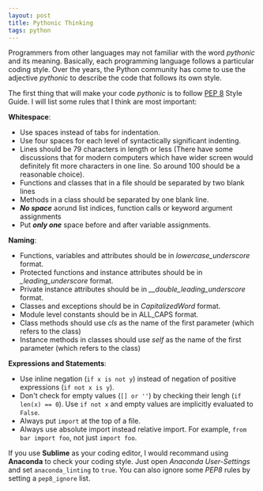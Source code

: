 ```yaml
---
layout: post
title: Pythonic Thinking
tags: python
---
```

Programmers from other languages may not familiar with the word _pythonic_ and its meaning. Basically, each programming language follows a particular coding style. Over the years, the Python community has come to use the adjective _pythonic_ to describe the code that follows its own style.

The first thing that will make your code _pythonic_ is to follow [PEP 8](https://www.python.org/dev/peps/pep-0008/) Style Guide. I will list some rules that I think are most important:

**Whitespace**:
+ Use spaces instead of tabs for indentation.
+ Use four spaces for each level of syntactically significant indenting.
+ Lines should be 79 characters in length or less (There have some discussions that for modern computers which have wider screen would definitely fit more characters in one line. So around 100 should be a reasonable choice).
+ Functions and classes that in a file should be separated by two blank lines
+ Methods in a class should be separated by one blank line.
+ **_No space_** aorund list indices, function calls or keyword argument assignments
+ Put **_only one_** space before and after variable assignments.

**Naming**:
+ Functions, variables and attributes should be in *lowercase_underscore* format.
+ Protected functions and instance attributes should be in *_leading_underscore* format.
+ Private instance attributes should be in *__double_leading_underscore* format.
+ Classes and exceptions should be in *CapitalizedWord* format.
+ Module level constants should be in ALL_CAPS format.
+ Class methods should use *cls* as the name of the first parameter (which refers to the class)
+ Instance methods in classes should use *self* as the name of the first parameter (which refers to the class)

**Expressions and Statements**:
+ Use inline negation (`if x is not y`) instead of negation of positive expressions (`if not x is y`).
+ Don't check for empty values (`[] or ''`) by checking their lengh (`if len(x) == 0`). Use `if not x` and empty values are implicitly evaluated to `False`.
+ Always put `import` at the top of a file.
+ Always use absolute import instead relative import. For example, `from bar import foo`, not just `import foo`.

If you use **Sublime** as your coding editor, I would recommand using **Anaconda** to check your coding style. Just open *Anaconda User-Settings* and set `anaconda_linting` to `true`. You can also ignore some *PEP8* rules by setting a `pep8_ignore` list.
